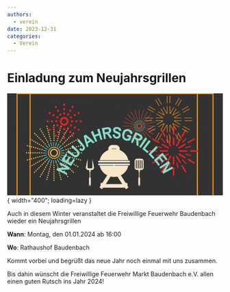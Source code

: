 ```yaml
---
authors: 
  - verein
date: 2023-12-31
categories:
  - Verein
---
```


# Einladung zum Neujahrsgrillen

![Image title](../assets/news/2024/neujahresgrillen.png){ width="400"; loading=lazy }

Auch in diesem Winter veranstaltet die Freiwillige Feuerwehr Baudenbach wieder ein Neujahrsgrillen

**Wann**: Montag, den 01.01.2024 ab 16:00

**Wo**: Rathaushof Baudenbach

Kommt vorbei und begrüßt das neue Jahr noch einmal mit uns zusammen.

Bis dahin wünscht die Freiwillige Feuerwehr Markt Baudenbach e.V. allen einen guten Rutsch ins Jahr 2024!